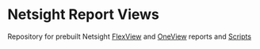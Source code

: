 # Netsight Report Views

Repository for prebuilt Netsight [FlexView](FlexView/README.md) and [OneView](OneView/README.md) reports and [Scripts](https://github.com/extremenetworks/ExtremeScripting/tree/master/Netsight/oneview_CLI_scripts/README.md)
